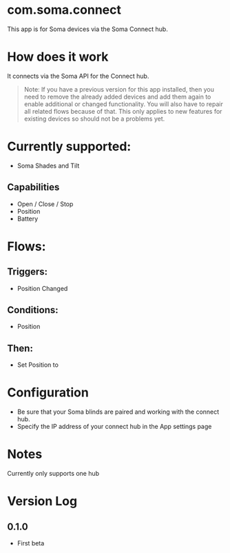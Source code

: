 # com.soma.connect

This app is for Soma devices via the Soma Connect hub.

# How does it work
It connects via the Soma API for the Connect hub.

> Note: If you have a previous version for this app installed, then you need to remove the already added devices and add them again to enable additional or changed functionality.
You will also have to repair all related flows because of that. This only applies to new features for existing devices so should not be a problems yet.

# Currently supported:
* Soma Shades and Tilt 

## Capabilities
* Open / Close / Stop
* Position
* Battery

# Flows:
## Triggers:
* Position Changed

## Conditions:
* Position

## Then:
* Set Position to

# Configuration
* Be sure that your Soma blinds are paired and working with the connect hub.
* Specify the IP address of your connect hub in the App settings page

# Notes
Currently only supports one hub

# Version Log

## 0.1.0
* First beta

